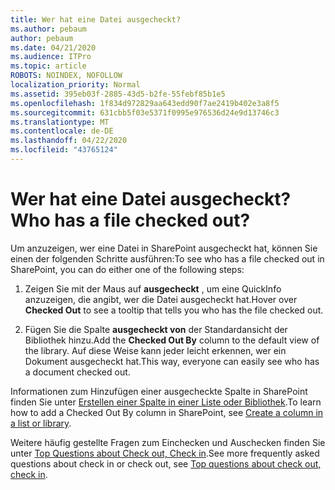 ```yaml
---
title: Wer hat eine Datei ausgecheckt?
ms.author: pebaum
author: pebaum
ms.date: 04/21/2020
ms.audience: ITPro
ms.topic: article
ROBOTS: NOINDEX, NOFOLLOW
localization_priority: Normal
ms.assetid: 395eb03f-2885-43d5-b2fe-55febf85b1e5
ms.openlocfilehash: 1f834d972829aa643edd90f7ae2419b402e3a8f5
ms.sourcegitcommit: 631cbb5f03e5371f0995e976536d24e9d13746c3
ms.translationtype: MT
ms.contentlocale: de-DE
ms.lasthandoff: 04/22/2020
ms.locfileid: "43765124"
---
```

# <a name="who-has-a-file-checked-out"></a><span data-ttu-id="4338a-102">Wer hat eine Datei ausgecheckt?</span><span class="sxs-lookup"><span data-stu-id="4338a-102">Who has a file checked out?</span></span>

<span data-ttu-id="4338a-103">Um anzuzeigen, wer eine Datei in SharePoint ausgecheckt hat, können Sie einen der folgenden Schritte ausführen:</span><span class="sxs-lookup"><span data-stu-id="4338a-103">To see who has a file checked out in SharePoint, you can do either one of the following steps:</span></span>
  
1. <span data-ttu-id="4338a-104">Zeigen Sie mit der Maus auf **ausgecheckt** , um eine QuickInfo anzuzeigen, die angibt, wer die Datei ausgecheckt hat.</span><span class="sxs-lookup"><span data-stu-id="4338a-104">Hover over **Checked Out** to see a tooltip that tells you who has the file checked out.</span></span> 
    
2. <span data-ttu-id="4338a-105">Fügen Sie die Spalte **ausgecheckt von** der Standardansicht der Bibliothek hinzu.</span><span class="sxs-lookup"><span data-stu-id="4338a-105">Add the **Checked Out By** column to the default view of the library.</span></span> <span data-ttu-id="4338a-106">Auf diese Weise kann jeder leicht erkennen, wer ein Dokument ausgecheckt hat.</span><span class="sxs-lookup"><span data-stu-id="4338a-106">This way, everyone can easily see who has a document checked out.</span></span> 
    
<span data-ttu-id="4338a-107">Informationen zum Hinzufügen einer ausgecheckte Spalte in SharePoint finden Sie unter [Erstellen einer Spalte in einer Liste oder Bibliothek](https://go.microsoft.com/fwlink/?linkid=2019591).</span><span class="sxs-lookup"><span data-stu-id="4338a-107">To learn how to add a Checked Out By column in SharePoint, see [Create a column in a list or library](https://go.microsoft.com/fwlink/?linkid=2019591).</span></span> 
  
<span data-ttu-id="4338a-108">Weitere häufig gestellte Fragen zum Einchecken und Auschecken finden Sie unter [Top Questions about Check out, Check in](https://go.microsoft.com/fwlink/?linkid=2018786).</span><span class="sxs-lookup"><span data-stu-id="4338a-108">See more frequently asked questions about check in or check out, see [Top questions about check out, check in](https://go.microsoft.com/fwlink/?linkid=2018786).</span></span>
  

